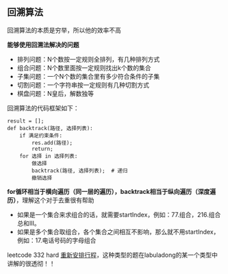 ## 回溯算法

回溯算法的本质是穷举，所以他的效率不高

**能够使用回溯法解决的问题**

- 排列问题：N个数按一定规则全排列，有几种排列方式
- 组合问题：N个数里面按一定规则找出k个数的集合
- 子集问题：一个N个数的集合里有多少符合条件的子集
- 切割问题：一个字符串按一定规则有几种切割方式
- 棋盘问题：N皇后，解数独等


回溯算法的代码框架如下：
```
result = [];
def backtrack(路径, 选择列表):
    if 满足约束条件:
        res.add(路径);
        return;
    for 选择 in 选择列表:
        做选择
        backtrack(路径, 选择列表);  # 递归
        撤销选择
```
**for循环相当于横向遍历（同一层的遍历），backtrack相当于纵向遍历（深度遍历）**，理解这个对于去重很有帮助

- 如果是一个集合来求组合的话，就需要startIndex，例如：77.组合，216.组合总和III。
- 如果是多个集合取组合，各个集合之间相互不影响，那么就不用startIndex，例如：17.电话号码的字母组合


leetcode 332 hard [重新安排行程](https://leetcode.cn/problems/reconstruct-itinerary/description/)，这种类型的题在labuladong的某一个类型中讲解的很透彻！！